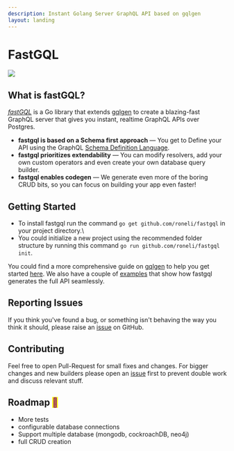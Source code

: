 ```yaml
---
description: Instant Golang Server GraphQL API based on gqlgen
layout: landing
---
```


# FastGQL

![](logo\_dark.svg)

## What is fastGQL?

[_fastGQL_](https://github.com/roneli/fastgql) is a Go library that extends [gqlgen](https://github.com/99designs/gqlgen) to create a blazing-fast GraphQL server that gives you instant, realtime GraphQL APIs over Postgres.

* **fastgql is based on a Schema first approach** — You get to Define your API using the GraphQL [Schema Definition Language](http://graphql.org/learn/schema/).
* **fastgql prioritizes extendability** — You can modify resolvers, add your own custom operators and even create your own database query builder.
* **fastgql enables codegen** — We generate even more of the boring CRUD bits, so you can focus on building your app even faster!

## Getting Started

* To install fastgql run the command `go get github.com/roneli/fastgql` in your project directory.\\
* You could initialize a new project using the recommended folder structure by running this command `go run github.com/roneli/fastgql init`.

You could find a more comprehensive guide on [gqlgen](https://github.com/99designs/gqlgen) to help you get started [here](https://gqlgen.com/getting-started/). We also have a couple of [examples](https://github.com/roneli/fastgql/tree/master/example) that show how fastgql generates the full API seamlessly.

## Reporting Issues

If you think you've found a bug, or something isn't behaving the way you think it should, please raise an [issue](https://github.com/roneli/fastgql/issues) on GitHub.

## Contributing

Feel free to open Pull-Request for small fixes and changes. For bigger changes and new builders please open an [issue](https://github.com/roneli/fastgql/issues) first to prevent double work and discuss relevant stuff.

## Roadmap <mark style="color:purple;">🚧</mark>

* More tests
* configurable database connections
* Support multiple database (mongodb, cockroachDB, neo4j)
* full CRUD creation
